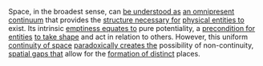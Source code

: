 
Space, in the broadest sense, can [be understood as](2/2/3/2/1/3/.Interpretation) [an omnipresent continuum](1/2/1/1/3/_All-encompassing) that provides the [structure necessary for](1/1/3/3/1/2/2/.Structure) [physical entities to](1/2/2/2/2/1/1/.Physical) exist. Its intrinsic [emptiness equates to](1/1/3/1/1/3/3/2/1/1/.Empty%20Set) pure potentiality, a [precondition for entities](2/3/1/1/2/1/.Criteria) [to take shape](1/2/1/3/1/3/1/1/3/.Repetition) and act in relation to others. However, this uniform [continuity of space](1/2/1/1/1/3/1/2/.Continuity) [paradoxically creates the](3/3/2/2/3/3/2/.Paradox) possibility of non-continuity, [spatial gaps that](1/2/1/1/1/.Space) allow for the [formation of distinct](1/2/1/3/1/3/1/_Identical-Different) places.

